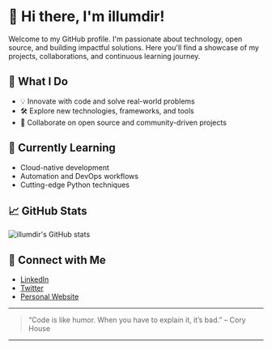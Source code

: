 # 👋 Hi there, I'm illumdir!

Welcome to my GitHub profile. I'm passionate about technology, open source, and building impactful solutions. Here you'll find a showcase of my projects, collaborations, and continuous learning journey.

## 🚀 What I Do

- 💡 Innovate with code and solve real-world problems
- 🛠️ Explore new technologies, frameworks, and tools
- 🤝 Collaborate on open source and community-driven projects

## 🌱 Currently Learning

- Cloud-native development
- Automation and DevOps workflows
- Cutting-edge Python techniques

## 📈 GitHub Stats

![illumdir's GitHub stats](https://github-readme-stats.vercel.app/api?username=illumdir&show_icons=true&hide_title=true&count_private=true&theme=default)

## 🔗 Connect with Me

- [LinkedIn]()
- [Twitter]()
- [Personal Website]()

---

> “Code is like humor. When you have to explain it, it’s bad.” – Cory House

---

<!--
This is a template README for your GitHub profile! To make it truly yours, please answer the questions below and I'll personalize it further:
1. What is your profession or area of expertise?
2. What are your top skills or favorite programming languages?
3. Any projects you’re especially proud of?
4. Would you like to feature any social links (LinkedIn, website, Twitter, etc.)?
5. Any fun facts or hobbies you'd like to share?
-->
